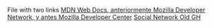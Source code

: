 File with two links
[MDN Web Docs, anteriormente Mozilla Developer Network, y antes Mozilla Developer Center](https://developer.mozilla.org/es/)
[Social Network Old GH](https://github.com/PerlaDelAngel/CDMX012-social-network)
